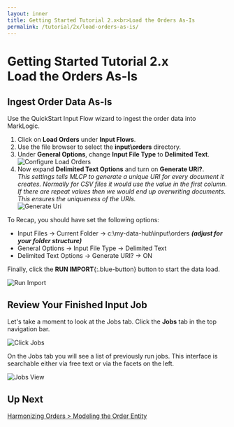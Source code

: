 ```yaml
---
layout: inner
title: Getting Started Tutorial 2.x<br>Load the Orders As-Is
permalink: /tutorial/2x/load-orders-as-is/
---
```


# Getting Started Tutorial 2.x<br>Load the Orders As-Is

## Ingest Order Data As-Is

Use the QuickStart Input Flow wizard to ingest the order data into MarkLogic.

1. <i class="fa fa-hand-pointer-o"></i> Click on **Load Orders** under **Input Flows**.
2. Use the file browser to select the **input\orders** directory.
3. Under **General Options**, change **Input File Type** to **Delimited Text**.
![Configure Load Orders]({{site.baseurl}}/images/2x/configure-load-orders-1.png)
4. Now expand **Delimited Text Options** and turn on **Generate URI?**.  
_This settings tells MLCP to generate a unique URI for every document it creates. Normally for CSV files it would use the value in the first column. If there are repeat values then we would end up overwriting documents. This ensures the uniqueness of the URIs._  
![Generate Uri]({{site.baseurl}}/images/2x/generate-uri-option.png)

To Recap, you should have set the following options:

- Input Files -> Current Folder -> c:\my-data-hub\input\orders _**(adjust for your folder structure)**_
- General Options -> Input File Type -> Delimited Text
- Delimited Text Options -> Generate URI? -> ON

Finally, <i class="fa fa-hand-pointer-o"></i> click the **RUN IMPORT**{:.blue-button} button to start the data load.

![Run Import]({{site.baseurl}}/images/2x/load-orders-run.png)

## Review Your Finished Input Job

Let's take a moment to look at the Jobs tab. <i class="fa fa-hand-pointer-o"></i> Click the **Jobs** tab in the top navigation bar.

![Click Jobs]({{site.baseurl}}/images/2x/click-jobs-2.png)

On the Jobs tab you will see a list of previously run jobs. This interface is searchable either via free text or via the facets on the left.

![Jobs View]({{site.baseurl}}/images/2x/jobs-view-2.png)

## Up Next

[Harmonizing Orders > Modeling the Order Entity]({{site.baseurl}}/tutorial/2x/modeling-order-entity/)
